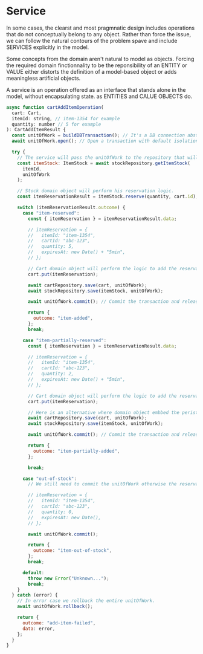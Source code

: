 # Service

In some cases, the clearst and most pragmnatic design includes operations that do not conceptually belong to any object. Rather than force the issue, we can follow the natural contours of the problem spave and include SERVICES explicitly in the model.

Some concepts from the domain aren't natural to model as objects. Forcing the required domain finctionnality to be the reponsibility of an ENTITY or VALUE either distorts the definition of a model-based object or adds meaningless artificial objects.

A service is an operation offered as an interface that stands alone in the model, without encapsulating state. as ENTITIES and CALUE OBJECTS do.

```js
async function cartAddItemOperation(
  cart: Cart,
  itemId: string, // item-1354 for example
  quantity: number // 5 for example
): CartAddItemResult {
  const unitOfWork = buildDBTransaction(); // It's a DB connection abstraction
  await unitOfWork.open(); // Open a transaction with default isolation level

  try {
    // The service will pass the unitOfWork to the repository that will use it to perform his queries and lock the stock line.
    const itemStock: ItemStock = await stockRepository.getItemStock(
      itemId,
      unitOfWork
    );

    // Stock domain object will perform his reservation logic.
    const itemReservationResult = itemStock.reserve(quantity, cart.id);

    switch (itemReservationResult.outcome) {
      case "item-reserved":
        const { itemReservation } = itemReservationResult.data;

        // itemReservation = {
        //   itemId: "item-1354",
        //   cartId: "abc-123",
        //   quantity: 5,
        //   expiresAt: new Date() + "5min",
        // };

        // Cart domain object will perform the logic to add the reservation to his state.
        cart.put(itemReservation);

        await cartRepository.save(cart, unitOfWork);
        await stockRepository.save(itemStock, unitOfWork);

        await unitOfWork.commit(); // Commit the transaction and release the connection to the pool

        return {
          outcome: "item-added",
        };
        break;

      case "item-partially-reserved":
        const { itemReservation } = itemReservationResult.data;

        // itemReservation = {
        //   itemId: "item-1354",
        //   cartId: "abc-123",
        //   quantity: 2,
        //   expiresAt: new Date() + "5min",
        // };

        // Cart domain object will perform the logic to add the reservation to his state.
        cart.put(itemReservation);

        // Here is an alternative where domain object embbed the peristance logic through a save method that can take a unitOfWork.
        await cartRepository.save(cart, unitOfWork);
        await stockRepository.save(itemStock, unitOfWork);

        await unitOfWork.commit(); // Commit the transaction and release the connection to the pool

        return {
          outcome: "item-partially-added",
        };

        break;

      case "out-of-stock":
        // We still need to commit the unitOfWork otherwise the reservation attempts and associated event will be rollbacked after transaction timeout.

        // itemReservation = {
        //   itemId: "item-1354",
        //   cartId: "abc-123",
        //   quantity: 0,
        //   expiresAt: new Date(),
        // };

        await unitOfWork.commit();

        return {
          outcome: "item-out-of-stock",
        };
        break;

      default:
        throw new Error("Unknown...");
        break;
    }
  } catch (error) {
    // In error case we rollback the entire unitOfWork.
    await unitOfWork.rollback();

    return {
      outcome: "add-item-failed",
      data: error,
    };
  }
}
```
